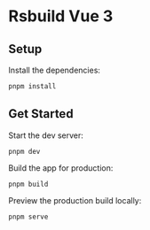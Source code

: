 # Rsbuild Vue 3

## Setup

Install the dependencies:

```bash
pnpm install
```

## Get Started

Start the dev server:

```
pnpm dev
```

Build the app for production:

```
pnpm build
```

Preview the production build locally:

```
pnpm serve
```

